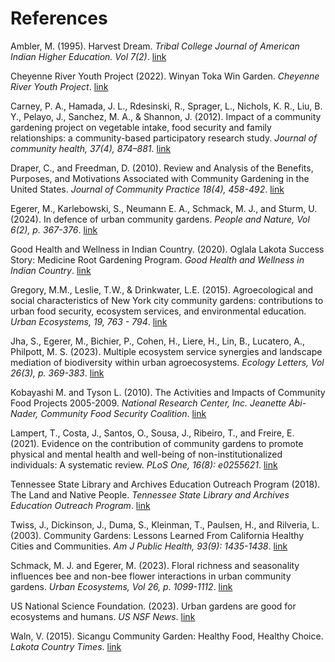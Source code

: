 # References
Ambler, M. (1995). Harvest Dream. *Tribal College Journal of American Indian Higher Education. Vol 7(2)*. [link](https://tribalcollegejournal.org/harvest-dream/)

Cheyenne River Youth Project (2022). Winyan Toka Win Garden. *Cheyenne River Youth Project*. [link](https://lakotayouth.org/programs/native-food-sovereignty/winyan-toka-win-garden/)

Carney, P. A., Hamada, J. L., Rdesinski, R., Sprager, L., Nichols, K. R., Liu, B. Y., Pelayo, J., Sanchez, M. A., & Shannon, J. (2012). Impact of a community gardening project on vegetable intake, food security and family relationships: a community-based participatory research study. *Journal of community health, 37(4), 874–881*. [link](https://doi.org/10.1007/s10900-011-9522-z)

Draper, C., and Freedman, D. (2010). Review and Analysis of the Benefits, Purposes, and Motivations Associated with Community Gardening in the United States. *Journal of Community Practice 18(4), 458-492*. [link](https://www.tandfonline.com/doi/full/10.1080/10705422.2010.519682#d1e280)

Egerer, M., Karlebowski, S., Neumann E. A., Schmack, M. J., and Sturm, U. (2024). In defence of urban community gardens. *People and Nature, Vol 6(2), p. 367-376*. [link](https://besjournals.onlinelibrary.wiley.com/doi/full/10.1002/pan3.10612) 

Good Health and Wellness in Indian Country. (2020). Oglala Lakota Success Story: Medicine Root Gardening Program. *Good Health and Wellness in Indian Country*. [link](https://ghwic.org/oglala-lakota-success-story-medicine-root-gardening-program/) 

Gregory, M.M., Leslie, T.W., & Drinkwater, L.E. (2015). Agroecological and social characteristics of New York city community gardens: contributions to urban food security, ecosystem services, and environmental education. *Urban Ecosystems, 19, 763 - 794*. [link](https://www.semanticscholar.org/paper/Agroecological-and-social-characteristics-of-New-to-Gregory-Leslie/913ecc9e03ccdccc088449244a596f653a6b106f)

Jha, S., Egerer, M., Bichier, P., Cohen, H., Liere, H., Lin, B., Lucatero, A., Philpott, M. S. (2023). Multiple ecosystem service synergies and landscape mediation of biodiversity within urban agroecosystems. *Ecology Letters, Vol 26(3), p. 369-383*. [link](https://onlinelibrary.wiley.com/doi/10.1111/ele.14146) 

Kobayashi M. and Tyson L. (2010). The Activities and Impacts of Community Food Projects 2005-2009. *National Research Center, Inc. Jeanette Abi-Nader, Community Food Security Coalition*. [link](https://nesfp.org/sites/default/files/uploads/activities_impacts_of_cfps_2005-09.pdf) 

Lampert, T., Costa, J., Santos, O., Sousa, J., Ribeiro, T., and Freire, E. (2021). Evidence on the contribution of community gardens to promote physical and mental health and well-being of non-institutionalized individuals: A systematic review. *PLoS One, 16(8): e0255621*. [link](https://www.ncbi.nlm.nih.gov/pmc/articles/PMC8345884/) 

Tennessee State Library and Archives Education Outreach Program (2018). The Land and Native People. *Tennessee State Library and Archives Education Outreach Program*. [link](https://tnsoshistory.com/chapter1)

Twiss, J., Dickinson, J., Duma, S., Kleinman, T., Paulsen, H., and Rilveria, L. (2003). Community Gardens: Lessons Learned From California Healthy Cities and Communities. *Am J Public Health, 93(9): 1435-1438*. [link](https://www.ncbi.nlm.nih.gov/pmc/articles/PMC1447988/)

Schmack, M. J. and Egerer, M. (2023). Floral richness and seasonality influences bee and non-bee flower interactions in urban community gardens. *Urban Ecosystems, Vol 26, p. 1099-1112*. [link](https://link.springer.com/article/10.1007/s11252-023-01353-9#citeas)

US National Science Foundation. (2023). Urban gardens are good for ecosystems and humans. *US NSF News*. [link](https://new.nsf.gov/news/urban-gardens-are-good-ecosystems-humans)

Waln, V. (2015). Sicangu Community Garden: Healthy Food, Healthy Choice. *Lakota Country Times*. [link](https://indianz.com/News/2015/06/23/lakota-country-times-rosebud-s-1.asp)

